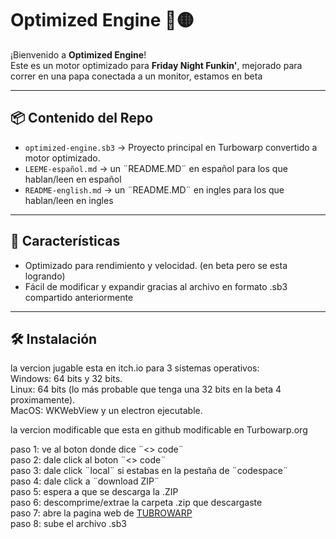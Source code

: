 # Optimized Engine 🎵🟡

¡Bienvenido a **Optimized Engine**!  
Este es un motor optimizado para **Friday Night Funkin'**, mejorado para correr en una papa conectada a un monitor, estamos en beta 

---

## 📦 Contenido del Repo

- `optimized-engine.sb3` → Proyecto principal en Turbowarp convertido a motor optimizado.
- `LEEME-español.md` → un ¨README.MD¨ en español para los que hablan/leen en español
- `README-english.md` → un ¨README.MD¨ en ingles para los que hablan/leen en ingles
---

## 🚀 Características
- Optimizado para rendimiento y velocidad. (en beta pero se esta logrando) <br>
- Fácil de modificar y expandir gracias al archivo en formato .sb3 compartido anteriormente

---

## 🛠 Instalación
la vercion jugable esta en itch.io para 3 sistemas operativos: <br>
Windows: 64 bits y 32 bits. <br>
Linux: 64 bits (lo más probable que tenga una 32 bits en la beta 4 proximamente). <br>
MacOS: WKWebView y un electron ejecutable.

la vercion modificable que esta en github modificable en Turbowarp.org

paso 1: ve al boton donde dice ¨<> code¨ <br>
paso 2: dale click al boton ¨<> code¨ <br>
paso 3: dale click ¨local¨ si estabas en la pestaña de ¨codespace¨ <br>
paso 4: dale click a ¨download ZIP¨ <br>
paso 5: espera a que se descarga la .ZIP <br>
paso 6: descomprime/extrae la carpeta .zip que descargaste <br>
paso 7: abre la pagina web de [TUBROWARP](https://turbowarp.org) <br>
paso 8: sube el archivo .sb3 <br>
